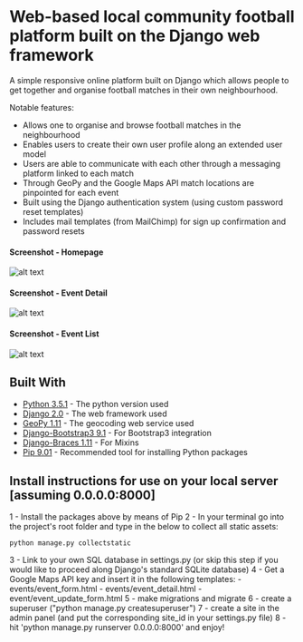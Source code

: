 # Web-based local community football platform built on the Django web framework

A simple responsive online platform built on Django which allows people to get together and organise football matches in their own neighbourhood.

Notable features:

- Allows one to organise and browse football matches in the neighbourhood
- Enables users to create their own user profile along an extended user model
- Users are able to communicate with each other through a messaging platform linked to each match
- Through GeoPy and the Google Maps API match locations are pinpointed for each event
- Built using the Django authentication system (using custom password reset templates)
- Includes mail templates (from MailChimp) for sign up confirmation and password resets

#### Screenshot - Homepage
![alt text](https://raw.githubusercontent.com/Weesper1985/Django-local-community-football-platform/master/gitpics/Home.jpg)

#### Screenshot - Event Detail
![alt text](https://raw.githubusercontent.com/Weesper1985/Django-local-community-football-platform/master/gitpics/Event_detail.jpg)

#### Screenshot - Event List
![alt text](https://raw.githubusercontent.com/Weesper1985/Django-local-community-football-platform/master/gitpics/Event_list.jpg)

## Built With

* [Python 3.5.1](https://www.python.org/downloads/release/python-351/) - The python version used
* [Django 2.0](https://docs.djangoproject.com/en/2.0/releases/2.0/) - The web framework used
* [GeoPy 1.11](https://pypi.python.org/pypi/geopy) - The geocoding web service used
* [Django-Bootstrap3 9.1](https://django-bootstrap3.readthedocs.io/en/latest/) - For Bootstrap3 integration
* [Django-Braces 1.11](https://django-braces.readthedocs.io/en/latest/) - For Mixins
* [Pip 9.01](https://pip.pypa.io/en/stable/installing/) - Recommended tool for installing Python packages

## Install instructions for use on your local server [assuming 0.0.0.0:8000]

1 - Install the packages above by means of Pip
2 - In your terminal go into the project's root folder and type in the below to collect all static assets:
```
python manage.py collectstatic
```
3 - Link to your own SQL database in settings.py (or skip this step if you would like to proceed along Django's standard SQLite database)
4 - Get a Google Maps API key and insert it in the following templates:
    - events/event_form.html
    - events/event_detail.html
    - event/event_update_form.html
5 - make migrations and migrate
6 - create a superuser ("python manage.py createsuperuser")
7 - create a site in the admin panel (and put the corresponding site_id in your settings.py file)
8 - hit 'python manage.py runserver 0.0.0.0:8000' and enjoy!
